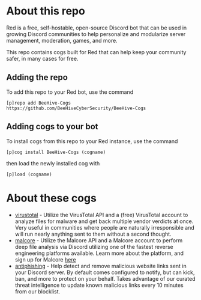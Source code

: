 # About this repo
Red is a free, self-hostable, open-source Discord bot that can be used in growing Discord communities to help personalize and modularize server management, moderation, games, and more. 

This repo contains cogs built for Red that can help keep your community safer, in many cases for free. 

## Adding the repo
To add this repo to your Red bot, use the command

```[p]repo add BeeHive-Cogs https://github.com/BeeHiveCyberSecurity/BeeHive-Cogs```

## Adding cogs to your bot
To install cogs from this repo to your Red instance, use the command

```[p]cog install BeeHive-Cogs (cogname)```

then load the newly installed cog with

```[p]load (cogname)```

# About these cogs
- [virustotal](https://github.com/BeeHiveCyberSecurity/BeeHive-Cogs/tree/main/virustotal) - Utilize the VirusTotal API and a (free) VirusTotal account to analyze files for malware and get back multiple vendor verdicts at once. Very useful in communities where people are naturally irresponsible and will run nearly anything sent to them without a second thought.
- [malcore](https://github.com/BeeHiveCyberSecurity/BeeHive-Cogs/tree/main/malcore) - Utilize the Malcore API and a Malcore account to perform deep file analysis via Discord utilizing one of the fastest reverse engineering platforms available. Learn more about the platform, and sign up for Malcore [here](<https://go.beehive.systems/malcore>)
- [antiphishing](https://github.com/BeeHiveCyberSecurity/BeeHive-Cogs/tree/main/antiphishing) - Help detect and remove malicious website links sent in your Discord server. By default comes configured to notify, but can kick, ban, and more to protect on your behalf. Takes advantage of our curated threat intelligence to update known malicious links every 10 minutes from our blocklist.